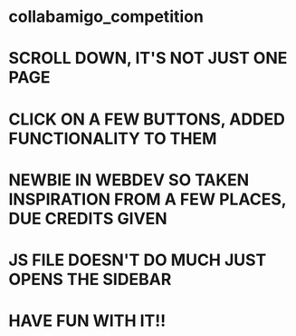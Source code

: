 # collabamigo_competition

# SCROLL DOWN, IT'S NOT JUST ONE PAGE

# CLICK ON A FEW BUTTONS, ADDED FUNCTIONALITY TO THEM

# NEWBIE IN WEBDEV SO TAKEN INSPIRATION FROM A FEW PLACES, DUE CREDITS GIVEN

# JS FILE DOESN'T DO MUCH JUST OPENS THE SIDEBAR

# HAVE FUN WITH IT!!
